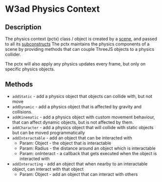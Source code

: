 # W3ad Physics Context

## Description

The physics context (pctx) class / object is created by a [scene](Scenes.md), 
and passed to all its [subconstructs](Constructs.md) The pctx maintains the 
physics components of a scene by providing methods that can couple ThreeJS 
objects to a physics collider.

The pctx will also apply any physics updates every frame, but only on specific
physics objects.

## Methods

* `addStatic` - add a physics object that objects can collide with, but
not move
* `addDynamic` - add a physics object that is affected by gravity and collisions.
* `addKinematic` - add a physics object with custom movement behaviour, that can 
affect dynamic objects, but is not affected by them.
* `addCharacter` - add a physics object that will collide with static objects 
but can be moved programmatically
* `addInteractable` - add an object that can be interacted with
    * Param: Object - the object that is interactable
    * Param: Radius - the distance around an object which is interactable
    * Param: onInteract - a callback that gets executed when the object is 
    interacted with
* `addInteracting` - add an object that when nearby to an interactable object, 
can interact with that object
    * Param: Object - add an object that can interact with others
